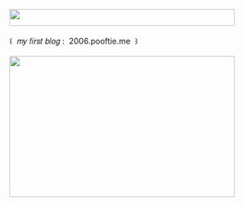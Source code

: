 <img width="400" height="30" src="https://middlepot.com/img/lacey.png">\
  \
 ‌ ‌ ‌ ‌ ‌ ‌ ‌ ‌ ‌ ‌ ‌ ‌ ‌ ‌꒰ ‌ 𝑚𝑦 𝑓𝑖𝑟𝑠𝑡 𝑏𝑙𝑜𝑔 : ‌ 2006.pooftie.me ‌ ꒱\
  \
<a href="https://2006.pooftie.me"><img width="400" height="250" src="https://middlepot.com/img/kawaii.jpg"></a>
